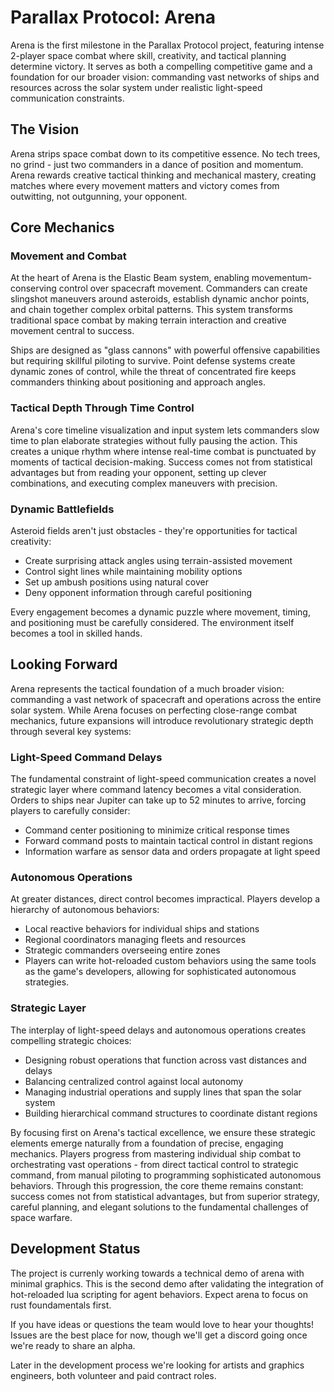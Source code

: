 # Parallax Protocol: Arena

Arena is the first milestone in the Parallax Protocol project, featuring intense 2-player space combat where skill, creativity, and tactical planning determine victory. It serves as both a compelling competitive game and a foundation for our broader vision: commanding vast networks of ships and resources across the solar system under realistic light-speed communication constraints.

## The Vision
Arena strips space combat down to its competitive essence. 
No tech trees, no grind - just two commanders in a dance of position and momentum. 
Arena rewards creative tactical thinking and mechanical mastery, creating matches where every movement matters and victory comes from outwitting, not outgunning, your opponent.

## Core Mechanics

### Movement and Combat
At the heart of Arena is the Elastic Beam system, enabling movementum-conserving control over spacecraft movement. Commanders can create slingshot maneuvers around asteroids, establish dynamic anchor points, and chain together complex orbital patterns. This system transforms traditional space combat by making terrain interaction and creative movement central to success.

Ships are designed as "glass cannons" with powerful offensive capabilities but requiring skillful piloting to survive. Point defense systems create dynamic zones of control, while the threat of concentrated fire keeps commanders thinking about positioning and approach angles.

### Tactical Depth Through Time Control
Arena's core timeline visualization and input system lets commanders slow time to plan elaborate strategies without fully pausing the action. This creates a unique rhythm where intense real-time combat is punctuated by moments of tactical decision-making. Success comes not from statistical advantages but from reading your opponent, setting up clever combinations, and executing complex maneuvers with precision.

### Dynamic Battlefields
Asteroid fields aren't just obstacles - they're opportunities for tactical creativity:
- Create surprising attack angles using terrain-assisted movement
- Control sight lines while maintaining mobility options
- Set up ambush positions using natural cover
- Deny opponent information through careful positioning

Every engagement becomes a dynamic puzzle where movement, timing, and positioning must be carefully considered. The environment itself becomes a tool in skilled hands.

## Looking Forward

Arena represents the tactical foundation of a much broader vision: 
commanding a vast network of spacecraft and operations across the entire solar system. 
While Arena focuses on perfecting close-range combat mechanics, 
future expansions will introduce revolutionary strategic depth through several key systems:

### Light-Speed Command Delays
The fundamental constraint of light-speed communication creates a novel strategic layer where 
command latency becomes a vital consideration. 
Orders to ships near Jupiter can take up to 52 minutes to arrive, 
forcing players to carefully consider:

- Command center positioning to minimize critical response times
- Forward command posts to maintain tactical control in distant regions
- Information warfare as sensor data and orders propagate at light speed

### Autonomous Operations
At greater distances, direct control becomes impractical. Players develop a hierarchy of autonomous behaviors:

- Local reactive behaviors for individual ships and stations
- Regional coordinators managing fleets and resources
- Strategic commanders overseeing entire zones
- Players can write hot-reloaded custom behaviors using the same tools as the game's developers, allowing for sophisticated autonomous strategies.

### Strategic Layer
The interplay of light-speed delays and autonomous operations creates compelling strategic choices:

- Designing robust operations that function across vast distances and delays
- Balancing centralized control against local autonomy
- Managing industrial operations and supply lines that span the solar system
- Building hierarchical command structures to coordinate distant regions

By focusing first on Arena's tactical excellence, we ensure these strategic elements emerge naturally from a foundation of precise, engaging mechanics. Players progress from mastering individual ship combat to orchestrating vast operations - from direct tactical control to strategic command, from manual piloting to programming sophisticated autonomous behaviors. Through this progression, the core theme remains constant: success comes not from statistical advantages, but from superior strategy, careful planning, and elegant solutions to the fundamental challenges of space warfare.


## Development Status

The project is currenly working towards a technical demo of arena with minimal graphics. This is the second demo after validating the integration of hot-reloaded lua scripting for agent behaviors. Expect arena to focus on rust foundamentals first.

If you have ideas or questions the team would love to hear your thoughts! Issues are the best place for now, though we'll get a discord going once we're ready to share an alpha.

Later in the development process we're looking for artists and graphics engineers, both volunteer and paid contract roles.
